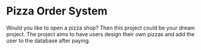
# Pizza Order System

Would you like to open a pizza shop? Then this project could be your dream project. The project aims to have users design their own pizzas and add the user
to the database after paying.

